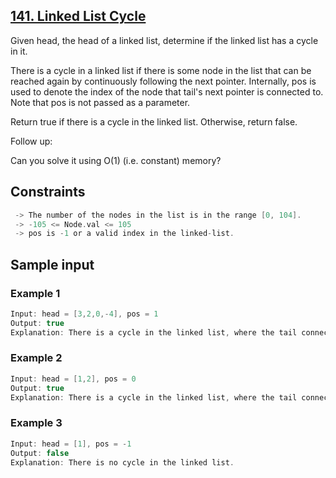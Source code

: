 ## [141. Linked List Cycle](https://leetcode.com/problems/linked-list-cycle/)
 Given head, the head of a linked list, determine if the linked list has a cycle in it.

 There is a cycle in a linked list if there is some node in the list that can be reached again by continuously following the next pointer. Internally, pos is used to denote the index of the node that tail's next pointer is connected to. Note that pos is not passed as a parameter.

 Return true if there is a cycle in the linked list. Otherwise, return false.

 Follow up:

 Can you solve it using O(1) (i.e. constant) memory?

## Constraints
```c
 -> The number of the nodes in the list is in the range [0, 104].
 -> -105 <= Node.val <= 105
 -> pos is -1 or a valid index in the linked-list.
```

 ## Sample input
 ### Example 1
 ```c
 Input: head = [3,2,0,-4], pos = 1
 Output: true
 Explanation: There is a cycle in the linked list, where the tail connects to the 1st node (0-indexed).
 ```
 ### Example 2
 ```c
 Input: head = [1,2], pos = 0
 Output: true
 Explanation: There is a cycle in the linked list, where the tail connects to the 0th node.
 ```
 ### Example 3
 ```c
 Input: head = [1], pos = -1
 Output: false
 Explanation: There is no cycle in the linked list.
 ```